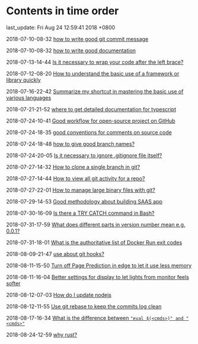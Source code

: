 # Contents in time order

last_update: Fri Aug 24 12:59:41 2018 +0800

 2018-07-10-08-32   [how to write good git commit message](git.md#how-to-write-good-git-commit-messages)

 2018-07-10-08-32	[how to write good documentation](misc.md#how-to-write-good-documentation)

 2018-07-13-14-44	[Is it necessary to wrap your code after the left brace?](misc.md#is-it-necessary-to-wrap-your-code-after-the-left-brace)

 2018-07-12-08-20	[How to understand the basic use of a framework or library quickly](misc.md#how-to-understand-the-basic-use-of-a-framework-or-library-quickly)

 2018-07-16-22-42	[Summarize my shortcut in mastering the basic use of various languages](misc.md#summarize-my-shortcut-in-mastering-the-basic-use-of-various-languages)

 2018-07-21-21-52	[where to get detailed documentation for typescript](typescript.md#where-to-get-detailed-documentation-for-typescript)

 2018-07-24-10-41	[Good workflow for open-source project on GitHub](git.md#good-workflow-for-open-source-project-on-gitHub)

 2018-07-24-18-35	[good conventions for comments on source code](misc.md#good-conventions-for-comments-on-source-code)

 2018-07-24-18-48	[how to give good branch names?](git.md#how-to-give-good-branch-names)

 2018-07-24-20-05	[Is it necessary to ignore .gitignore file itself?](git.md#is-it-necessary-to-ignore-gitignore-file-itself)

 2018-07-27-14-32	[How to clone a single branch in git?](git.md#how-to-clone-a-single-branch-in-git)

 2018-07-27-14-44	[How to view all git activity for a repo?](git.md#how-to-view-all-git-activity-for-a-repo)

 2018-07-27-22-01	[How to manage large binary files with git?](git.md#how-to-manage-large-binary-files-with-git)

 2018-07-29-14-53	[Good methodology about building SAAS app](software.md#good-methodology-about-building-SAAS-app)

 2018-07-30-16-09	[Is there a TRY CATCH command in Bash?](linux.md#is-there-a-try-catch-command-in-bash)

 2018-07-31-17-59	[What does different parts in version number mean e.g. 0.0.1?](misc.md#what-does-different-parts-in-version-number-mean-e.g.-0.0.1)

 2018-07-31-18-01	[What is the authoritative list of Docker Run exit codes](virtualization.md#what-is-the-authoritative-list-of-Docker-Run-exit-codes)

 2018-08-09-21-47	[use about git hooks?](git.md#use-about-git-hooks)

 2018-08-11-15-50	[Turn off Page Prediction in edge to let it use less memory](tricksForWindows.md#turn-off-page-prediction-in-edge-to-let-it-use-less-memory)

 2018-08-11-16-04	[ Better settings for display to let lights from monitor feels softer](tricksForWindows.md#better-settings-for-display-to-let-lights-from-monitor-feels-softer)

 2018-08-12-07-03	[How do I update nodejs](javascript.md#how-do-i-update-nodejs)

 2018-08-12-11-55	[Use git rebase to keep the commits log clean](git.md#use-git-rebase-to-keep-the-commits-log-clean)

 2018-08-17-16-34	[What is the difference between ```"eval $(<cmds>)" and "<cmds>"```](linux.md#what-is-the-difference-between-```"eval-$(<cmds>)"-and-"<cmds>"```)


 2018-08-24-12-59	[why rust?](rust.md#why-rust)

